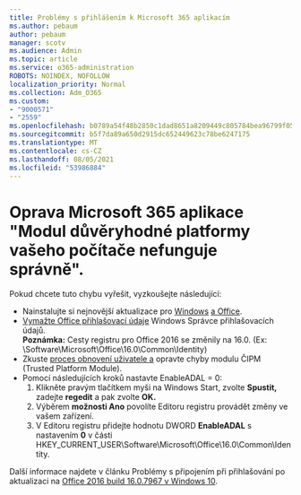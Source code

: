 ```yaml
---
title: Problémy s přihlášením k Microsoft 365 aplikacím
ms.author: pebaum
author: pebaum
manager: scotv
ms.audience: Admin
ms.topic: article
ms.service: o365-administration
ROBOTS: NOINDEX, NOFOLLOW
localization_priority: Normal
ms.collection: Adm_O365
ms.custom:
- "9000571"
- "2559"
ms.openlocfilehash: b0789a54f48b2850c1dad8651a8209449c805784bea96799f05e67c4bc43fdb0
ms.sourcegitcommit: b5f7da89a650d2915dc652449623c78be6247175
ms.translationtype: MT
ms.contentlocale: cs-CZ
ms.lasthandoff: 08/05/2021
ms.locfileid: "53986884"
---
```

# <a name="fixing-the-microsoft-365-apps-your-computers-trusted-platform-module-is-not-functioning-properly-message"></a>Oprava Microsoft 365 aplikace "Modul důvěryhodné platformy vašeho počítače nefunguje správně".

Pokud chcete tuto chybu vyřešit, vyzkoušejte následující:

- Nainstalujte si nejnovější aktualizace pro [Windows](https://support.microsoft.com/help/4027667/windows-10-update) [a Office](https://support.office.com/article/update-office-and-your-computer-with-microsoft-update-2ab296f3-7f03-43a2-8e50-46de917611c5).
- [Vymažte Office přihlašovací údaje](https://docs.microsoft.com/office/troubleshoot/office-suite-issues/another-account-already-signed-in#step-4-clear-cached-credentials-on-the-computer) Windows Správce přihlašovacích údajů.<br/>
    **Poznámka:** Cesty registru pro Office 2016 se změnily na 16.0. (Ex: \Software\Microsoft\Office\16.0\Common\Identity\)
- Zkuste [proces obnovení uživatele a](https://docs.microsoft.com/office365/troubleshoot/administration/connection-issue-when-sign-in-office-2016#symptom-2) opravte chyby modulu ČIPM (Trusted Platform Module).
- Pomocí následujících kroků nastavte EnableADAL = 0:  
    1. Klikněte pravým tlačítkem myši na Windows Start, zvolte **Spustit,** zadejte **regedit** a pak zvolte **OK.**
    2. Výběrem **možnosti Ano** povolíte Editoru registru provádět změny ve vašem zařízení.
    3. V Editoru registru přidejte hodnotu DWORD **EnableADAL** s nastavením **0** v části HKEY_CURRENT_USER\Software\Microsoft\Office\16.0\Common\Identity.

Další informace najdete v článku Problémy s připojením při přihlašování po aktualizaci na [Office 2016 build 16.0.7967 v Windows 10](https://docs.microsoft.com/office365/troubleshoot/administration/connection-issue-when-sign-in-office-2016).
